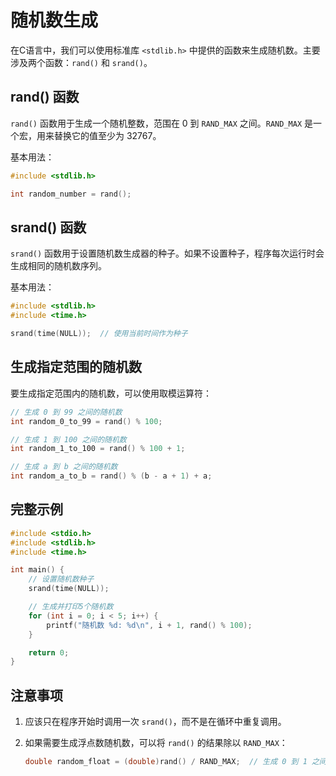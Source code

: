 # 随机数生成

在C语言中，我们可以使用标准库 `<stdlib.h>` 中提供的函数来生成随机数。主要涉及两个函数：`rand()` 和 `srand()`。

## rand() 函数

`rand()` 函数用于生成一个随机整数，范围在 0 到 `RAND_MAX` 之间。`RAND_MAX` 是一个宏，用来替换它的值至少为 32767。

基本用法：

```c
#include <stdlib.h>

int random_number = rand();
```

## srand() 函数

`srand()` 函数用于设置随机数生成器的种子。如果不设置种子，程序每次运行时会生成相同的随机数序列。

基本用法：

```c
#include <stdlib.h>
#include <time.h>

srand(time(NULL));  // 使用当前时间作为种子
```

## 生成指定范围的随机数

要生成指定范围内的随机数，可以使用取模运算符：

```c
// 生成 0 到 99 之间的随机数
int random_0_to_99 = rand() % 100;

// 生成 1 到 100 之间的随机数
int random_1_to_100 = rand() % 100 + 1;

// 生成 a 到 b 之间的随机数
int random_a_to_b = rand() % (b - a + 1) + a;
```

## 完整示例

```c
#include <stdio.h>
#include <stdlib.h>
#include <time.h>

int main() {
    // 设置随机数种子
    srand(time(NULL));

    // 生成并打印5个随机数
    for (int i = 0; i < 5; i++) {
        printf("随机数 %d: %d\n", i + 1, rand() % 100);
    }

    return 0;
}
```

## 注意事项

1. 应该只在程序开始时调用一次 `srand()`，而不是在循环中重复调用。

2. 如果需要生成浮点数随机数，可以将 `rand()` 的结果除以 `RAND_MAX`：

   ```c
   double random_float = (double)rand() / RAND_MAX;  // 生成 0 到 1 之间的随机浮点数
   ```
